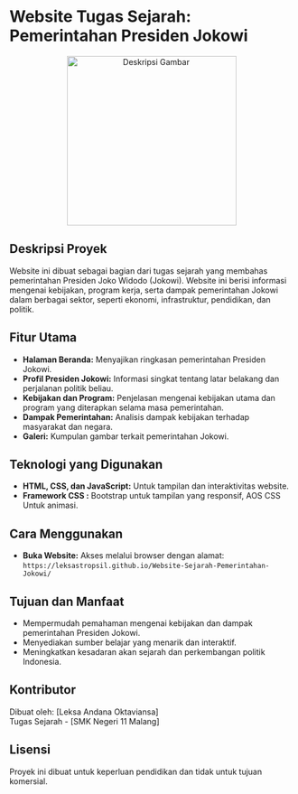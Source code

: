 # Website Tugas Sejarah: Pemerintahan Presiden Jokowi

<p align="center">
  <img src="URL_GAMBAR" alt="Deskripsi Gambar" width="300">
</p>

## Deskripsi Proyek
Website ini dibuat sebagai bagian dari tugas sejarah yang membahas pemerintahan Presiden Joko Widodo (Jokowi). Website ini berisi informasi mengenai kebijakan, program kerja, serta dampak pemerintahan Jokowi dalam berbagai sektor, seperti ekonomi, infrastruktur, pendidikan, dan politik.

## Fitur Utama
- **Halaman Beranda:** Menyajikan ringkasan pemerintahan Presiden Jokowi.
- **Profil Presiden Jokowi:** Informasi singkat tentang latar belakang dan perjalanan politik beliau.
- **Kebijakan dan Program:** Penjelasan mengenai kebijakan utama dan program yang diterapkan selama masa pemerintahan.
- **Dampak Pemerintahan:** Analisis dampak kebijakan terhadap masyarakat dan negara.
- **Galeri:** Kumpulan gambar terkait pemerintahan Jokowi.

## Teknologi yang Digunakan
- **HTML, CSS, dan JavaScript:** Untuk tampilan dan interaktivitas website.
- **Framework CSS :** Bootstrap untuk tampilan yang responsif, AOS CSS Untuk animasi.

## Cara Menggunakan
- **Buka Website:** Akses melalui browser dengan alamat:
  `https://leksastropsil.github.io/Website-Sejarah-Pemerintahan-Jokowi/`


## Tujuan dan Manfaat
- Mempermudah pemahaman mengenai kebijakan dan dampak pemerintahan Presiden Jokowi.
- Menyediakan sumber belajar yang menarik dan interaktif.
- Meningkatkan kesadaran akan sejarah dan perkembangan politik Indonesia.

## Kontributor
Dibuat oleh: [Leksa Andana Oktaviansa]  
Tugas Sejarah - [SMK Negeri 11 Malang]

## Lisensi
Proyek ini dibuat untuk keperluan pendidikan dan tidak untuk tujuan komersial.

